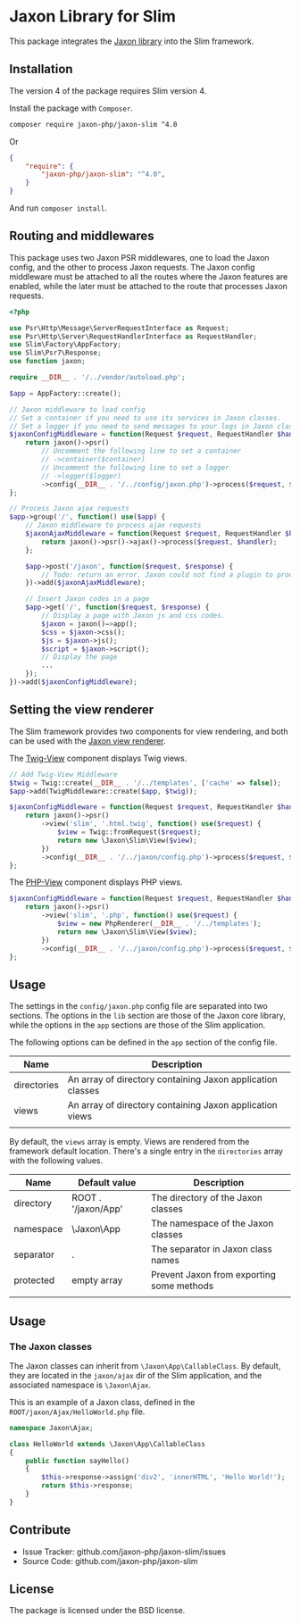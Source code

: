 Jaxon Library for Slim
=========================

This package integrates the [Jaxon library](https://github.com/jaxon-php/jaxon-core) into the Slim framework.

Installation
------------

The version 4 of the package requires Slim version 4.

Install the package with `Composer`.

```bash
composer require jaxon-php/jaxon-slim ^4.0
```
Or
```json
{
    "require": {
        "jaxon-php/jaxon-slim": "^4.0",
    }
}
```
And run `composer install`.

Routing and middlewares
-----------------------

This package uses two Jaxon PSR middlewares, one to load the Jaxon config, and the other to process Jaxon requests.
The Jaxon config middleware must be attached to all the routes where the Jaxon features are enabled,
while the later must be attached to the route that processes Jaxon requests.

```php
<?php

use Psr\Http\Message\ServerRequestInterface as Request;
use Psr\Http\Server\RequestHandlerInterface as RequestHandler;
use Slim\Factory\AppFactory;
use Slim\Psr7\Response;
use function jaxon;

require __DIR__ . '/../vendor/autoload.php';

$app = AppFactory::create();

// Jaxon middleware to load config
// Set a container if you need to use its services in Jaxon classes.
// Set a logger if you need to send messages to your logs in Jaxon classes.
$jaxonConfigMiddleware = function(Request $request, RequestHandler $handler) {
    return jaxon()->psr()
        // Uncomment the following line to set a container
        // ->container($container)
        // Uncomment the following line to set a logger
        // ->logger($logger)
        ->config(__DIR__ . '/../config/jaxon.php')->process($request, $handler);
};

// Process Jaxon ajax requests
$app->group('/', function() use($app) {
    // Jaxon middleware to process ajax requests
    $jaxonAjaxMiddleware = function(Request $request, RequestHandler $handler) {
        return jaxon()->psr()->ajax()->process($request, $handler);
    };

    $app->post('/jaxon', function($request, $response) {
        // Todo: return an error. Jaxon could not find a plugin to process the request.
    })->add($jaxonAjaxMiddleware);

    // Insert Jaxon codes in a page
    $app->get('/', function($request, $response) {
        // Display a page with Jaxon js and css codes.
        $jaxon = jaxon()−>app();
        $css = $jaxon->css();
        $js = $jaxon->js();
        $script = $jaxon->script();
        // Display the page
        ...
    });
})->add($jaxonConfigMiddleware);
```

Setting the view renderer
-------------------------

The Slim framework provides two components for view rendering, and both can be used with the
[Jaxon view renderer](https://www.jaxon-php.org/docs/v3x/advanced/views.html).

The [Twig-View](https://github.com/slimphp/Twig-View) component displays Twig views.

```php
// Add Twig-View Middleware
$twig = Twig::create(__DIR__ . '/../templates', ['cache' => false]);
$app->add(TwigMiddleware::create($app, $twig));

$jaxonConfigMiddleware = function(Request $request, RequestHandler $handler) {
    return jaxon()->psr()
        ->view('slim', '.html.twig', function() use($request) {
            $view = Twig::fromRequest($request);
            return new \Jaxon\Slim\View($view);
        })
        ->config(__DIR__ . '/../jaxon/config.php')->process($request, $handler);
};
```

The [PHP-View](https://github.com/slimphp/PHP-View) component displays PHP views.

```php
$jaxonConfigMiddleware = function(Request $request, RequestHandler $handler) {
    return jaxon()->psr()
        ->view('slim', '.php', function() use($request) {
            $view = new PhpRenderer(__DIR__ . '/../templates');
            return new \Jaxon\Slim\View($view);
        })
        ->config(__DIR__ . '/../jaxon/config.php')->process($request, $handler);
};
```

Usage
-----

The settings in the `config/jaxon.php` config file are separated into two sections.
The options in the `lib` section are those of the Jaxon core library, while the options in the `app` sections are those of the Slim application.

The following options can be defined in the `app` section of the config file.

| Name | Description |
|------|---------------|
| directories | An array of directory containing Jaxon application classes |
| views   | An array of directory containing Jaxon application views |
| | | |

By default, the `views` array is empty. Views are rendered from the framework default location.
There's a single entry in the `directories` array with the following values.

| Name | Default value | Description |
|------|---------------|-------------|
| directory | ROOT . '/jaxon/App' | The directory of the Jaxon classes |
| namespace | \Jaxon\App  | The namespace of the Jaxon classes |
| separator | .           | The separator in Jaxon class names |
| protected | empty array | Prevent Jaxon from exporting some methods |
| | | |

Usage
-----

### The Jaxon classes

The Jaxon classes can inherit from `\Jaxon\App\CallableClass`.
By default, they are located in the `jaxon/ajax` dir of the Slim application, and the associated namespace is `\Jaxon\Ajax`.

This is an example of a Jaxon class, defined in the `ROOT/jaxon/Ajax/HelloWorld.php` file.

```php
namespace Jaxon\Ajax;

class HelloWorld extends \Jaxon\App\CallableClass
{
    public function sayHello()
    {
        $this->response->assign('div2', 'innerHTML', 'Hello World!');
        return $this->response;
    }
}
```

Contribute
----------

- Issue Tracker: github.com/jaxon-php/jaxon-slim/issues
- Source Code: github.com/jaxon-php/jaxon-slim

License
-------

The package is licensed under the BSD license.
